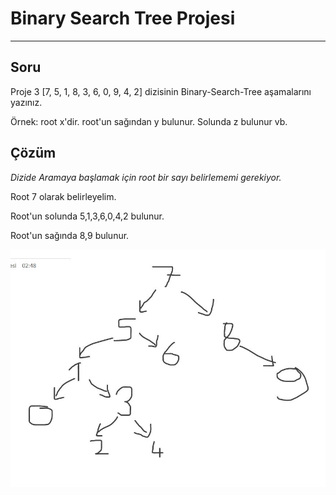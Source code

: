 # Binary Search Tree Projesi
------------
## Soru
Proje 3
[7, 5, 1, 8, 3, 6, 0, 9, 4, 2] dizisinin Binary-Search-Tree aşamalarını yazınız.

Örnek: root x'dir. root'un sağından y bulunur. Solunda z bulunur vb.

## Çözüm

*Dizide Aramaya başlamak için root bir sayı belirlememi gerekiyor.*

Root 7 olarak belirleyelim.

Root'un solunda 5,1,3,6,0,4,2 bulunur.

Root'un sağında 8,9 bulunur.

![Binary Search Tree](binarysearchtree.JPG)


